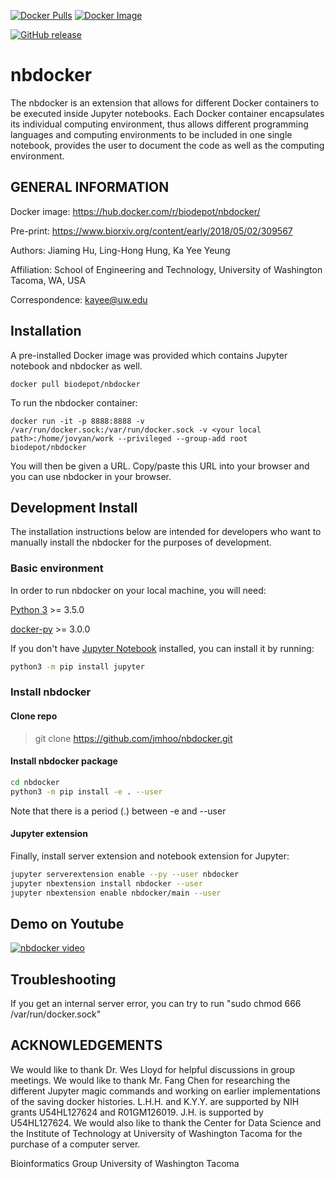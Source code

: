 [![Docker Pulls](https://img.shields.io/docker/pulls/biodepot/nbdocker.svg)](https://hub.docker.com/r/biodepot/nbdocker)
[![Docker Image](https://images.microbadger.com/badges/image/biodepot/nbdocker.svg)](https://microbadger.com/images/biodepot/nbdocker)

[![GitHub release](https://img.shields.io/github/release/biodepot/nbdocker.svg)](https://github.com/BioDepot/nbdocker/releases/tag/v0.1)



nbdocker
====================


The nbdocker is an extension that allows for different Docker containers to be executed inside Jupyter notebooks. Each Docker container encapsulates its individual computing environment, thus allows different programming languages and computing environments to be included in one single notebook, provides the user to document the code as well as the computing environment.

## GENERAL INFORMATION
Docker image: https://hub.docker.com/r/biodepot/nbdocker/

Pre-print: https://www.biorxiv.org/content/early/2018/05/02/309567

Authors: Jiaming Hu, Ling-Hong Hung, Ka Yee Yeung

Affiliation: School of Engineering and Technology, University of Washington Tacoma, WA, USA

Correspondence: kayee@uw.edu

## Installation
A pre-installed Docker image was provided which contains Jupyter notebook and nbdocker as well.

```shell
docker pull biodepot/nbdocker
```

To run the nbdocker container:

```shell
docker run -it -p 8888:8888 -v /var/run/docker.sock:/var/run/docker.sock -v <your local path>:/home/jovyan/work --privileged --group-add root biodepot/nbdocker
```

You will then be given a URL. Copy/paste this URL into your browser and you can use nbdocker in your browser.

## Development Install
The installation instructions below are intended for developers who want to manually install the nbdocker for the purposes of development.

### Basic environment
In order to run nbdocker on your local machine, you will need:

[Python 3](https://www.python.org/downloads/) >= 3.5.0

[docker-py](https://github.com/docker/docker-py) >= 3.0.0

If you don't have [Jupyter Notebook](http://jupyter.org/) installed, you can install it by running:
```bash
python3 -m pip install jupyter
```

### Install nbdocker
#### Clone repo
> git clone https://github.com/jmhoo/nbdocker.git

#### Install nbdocker package
```bash
cd nbdocker
python3 -m pip install -e . --user 
```
Note that there is a period (.) between -e and --user

#### Jupyter extension
Finally, install server extension and notebook extension for Jupyter:

```bash
jupyter serverextension enable --py --user nbdocker
jupyter nbextension install nbdocker --user
jupyter nbextension enable nbdocker/main --user
```

## Demo on Youtube
[![nbdocker video](https://img.youtube.com/vi/H_s7_A8qb_0/0.jpg)](https://www.youtube.com/watch?v=H_s7_A8qb_0)


## Troubleshooting
If you get an internal server error, you can try to run "sudo chmod 666 /var/run/docker.sock"

## ACKNOWLEDGEMENTS
We would like to thank Dr. Wes Lloyd for helpful discussions in group meetings. We would like
to thank Mr. Fang Chen for researching the different Jupyter magic commands and working on
earlier implementations of the saving docker histories. L.H.H. and K.Y.Y. are supported by NIH
grants U54HL127624 and R01GM126019. J.H. is supported by U54HL127624. We would also
like to thank the Center for Data Science and the Institute of Technology at University of
Washington Tacoma for the purchase of a computer server.


Bioinformatics Group University of Washington Tacoma
